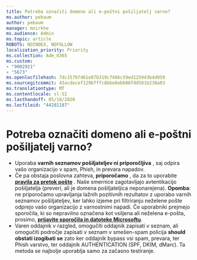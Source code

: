 ```yaml
---
title: Potreba označiti domeno ali e-poštni pošiljatelj varno?
ms.author: pebaum
author: pebaum
manager: mnirkhe
ms.audience: Admin
ms.topic: article
ROBOTS: NOINDEX, NOFOLLOW
localization_priority: Priority
ms.collection: Adm_O365
ms.custom:
- "9002921"
- "5673"
ms.openlocfilehash: 7dc1576fd61e87b319c7486c59ed125943b4d959
ms.sourcegitcommit: 43acdecef129bfffc8bbe8ebb08fdd581b238a03
ms.translationtype: MT
ms.contentlocale: sl-SI
ms.lasthandoff: 05/18/2020
ms.locfileid: "44281187"
---
```

# <a name="need-to-mark-a-domain-or-email-sender-safe"></a>Potreba označiti domeno ali e-poštni pošiljatelj varno?

- Uporaba **varnih seznamov pošiljateljev ni priporočljiva** , saj odpira vašo organizacijo v spam, Phish, in prevara napadov.
- Če pa obstaja poslovna zahteva, **priporočamo** , da za to uporabite **[pravila za pretok pošte](https://docs.microsoft.com/microsoft-365/security/office-365-security/create-safe-sender-lists-in-office-365?view=o365-worldwide#recommended-use-mail-flow-rules)** . Naše smernice zagotavljajo avtentikacijo pošiljatelja (preveri, ali je domena pošiljateljica neponarejena). **Opomba**: ne priporočamo upravljanja lažnih pozitivnih rezultatov z uporabo varnih seznamov pošiljateljev, ker lahko izjeme pri filtriranju neželene pošte odprejo vašo organizacijo z varnostnimi napadi. Če uporabniki prejmejo sporočila, ki so nepravilno označena kot vsiljena ali neželena e-pošta, prosimo, **[prijavite sporočila in datoteke Microsoftu](https://protection.office.com/reportsubmission)**.
- Varen oddajnik v razgled, omogučiti oddajnik zapisati v seznam, ali omogučiti področje zapisati v seznam v smešen-spam policija **should obstati izogibati se** zato ker oddajnik bypass vsi spam, prevara, ter Phish varstvo, ter oddajnik AUTHENTICATION (SPF, DKIM, dMarc). Ta metoda se najbolje uporablja samo za začasno testiranje.
